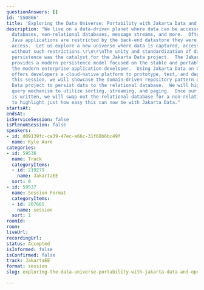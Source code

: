 ```yaml
---
questionAnswers: []
id: '550866'
title: 'Exploring the Data Universe: Portability with Jakarta Data and Open Liberty'
description: "We live on a data-driven planet where data can be accessed from relational
  databases, non-relational databases, message streams, and more.  Often our enterprise
  Java applications are restricted by the back-end datastore they were written to
  access.  Let us explore a new universe where data is captured, accessed, and persisted
  without such restrictions.\r\n\r\nThe unity and standardization of data access and
  persistence was the catalyst for the Jakarta Data project.  The Jakarta Data specification
  provides a modern persistence model focused on the stable and portable needs of
  the modern enterprise application developer.  Using Jakarta Data on Open Liberty
  offers developers a cloud-native platform to prototype, test, and deploy applications.\r\n\r\nIn
  this session, we will showcase the domain-driven repository pattern of the Jakarta
  Data project to persist data to the relational database.  We will highlight the
  query mechanism to utilize sorting, streaming, and paging.  Once our application
  is written, we will swap out the relational database for a non-relational database
  to highlight just how easy this can now be with Jakarta Data."
startsAt: 
endsAt: 
isServiceSession: false
isPlenumSession: false
speakers:
- id: d09139fc-ca39-47ec-a66c-31f68b6bc49f
  name: Kyle Aure
categories:
- id: 59536
  name: Track
  categoryItems:
  - id: 219279
    name: JakartaEE
  sort: 0
- id: 59537
  name: Session Format
  categoryItems:
  - id: 207665
    name: session
  sort: 1
roomId: 
room: 
liveUrl: 
recordingUrl: 
status: Accepted
isInformed: false
isConfirmed: false
track: JakartaEE
format: session
slug: exploring-the-data-universe-portability-with-jakarta-data-and-open-liberty

---
```

